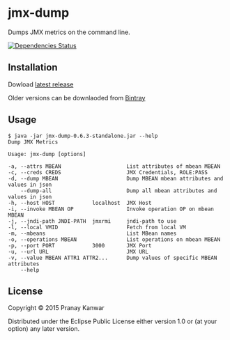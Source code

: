 # jmx-dump

Dumps JMX metrics on the command line.

[![Dependencies Status](http://jarkeeper.com/r4um/jmx-dump/status.png)](http://jarkeeper.com/r4um/jmx-dump)

## Installation

Dowload [latest release](https://github.com/r4um/jmx-dump/releases/latest)

Older versions can be downlaoded from [Bintray](https://bintray.com/r4um/generic/jmx-dump)

## Usage

```shell
$ java -jar jmx-dump-0.6.3-standalone.jar --help
Dump JMX Metrics

Usage: jmx-dump [options]

-a, --attrs MBEAN                     List attributes of mbean MBEAN
-c, --creds CREDS                     JMX Credentials, ROLE:PASS
-d, --dump MBEAN                      Dump MBEAN mbean attributes and values in json
    --dump-all                        Dump all mbean attributes and values in json
-h, --host HOST            localhost  JMX Host
-i, --invoke MBEAN OP                 Invoke operation OP on mbean MBEAN
-j, --jndi-path JNDI-PATH  jmxrmi     jndi-path to use
-l, --local VMID                      Fetch from local VM
-m, --mbeans                          List MBean names
-o, --operations MBEAN                List operations on mbean MBEAN
-p, --port PORT            3000       JMX Port
-u, --url URL                         JMX URL
-v, --value MBEAN ATTR1 ATTR2...      Dump values of specific MBEAN attributes
    --help
```


## License

Copyright © 2015 Pranay Kanwar

Distributed under the Eclipse Public License either version 1.0 or (at
your option) any later version.
